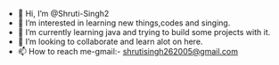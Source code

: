 - 👋 Hi, I’m @Shruti-Singh2
- 👀 I’m interested in learning new things,codes and singing.
- 🌱 I’m currently learning java and trying to build some projects with it.
- 💞️ I’m looking to collaborate and learn alot on here.
- 📫 How to reach me-gmail:- shrutisingh262005@gmail.com

<!---
Shruti-Singh2/Shruti-Singh2 is a ✨ special ✨ repository because its `README.md` (this file) appears on your GitHub profile.
You can click the Preview link to take a look at your changes.
--->
